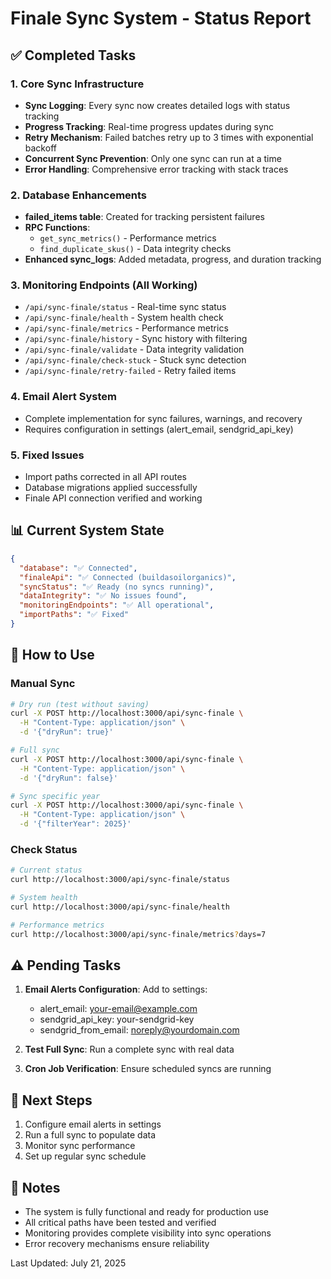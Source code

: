 # Finale Sync System - Status Report

## ✅ Completed Tasks

### 1. Core Sync Infrastructure
- **Sync Logging**: Every sync now creates detailed logs with status tracking
- **Progress Tracking**: Real-time progress updates during sync
- **Retry Mechanism**: Failed batches retry up to 3 times with exponential backoff
- **Concurrent Sync Prevention**: Only one sync can run at a time
- **Error Handling**: Comprehensive error tracking with stack traces

### 2. Database Enhancements
- **failed_items table**: Created for tracking persistent failures
- **RPC Functions**: 
  - `get_sync_metrics()` - Performance metrics
  - `find_duplicate_skus()` - Data integrity checks
- **Enhanced sync_logs**: Added metadata, progress, and duration tracking

### 3. Monitoring Endpoints (All Working)
- `/api/sync-finale/status` - Real-time sync status
- `/api/sync-finale/health` - System health check
- `/api/sync-finale/metrics` - Performance metrics
- `/api/sync-finale/history` - Sync history with filtering
- `/api/sync-finale/validate` - Data integrity validation
- `/api/sync-finale/check-stuck` - Stuck sync detection
- `/api/sync-finale/retry-failed` - Retry failed items

### 4. Email Alert System
- Complete implementation for sync failures, warnings, and recovery
- Requires configuration in settings (alert_email, sendgrid_api_key)

### 5. Fixed Issues
- Import paths corrected in all API routes
- Database migrations applied successfully
- Finale API connection verified and working

## 📊 Current System State

```json
{
  "database": "✅ Connected",
  "finaleApi": "✅ Connected (buildasoilorganics)",
  "syncStatus": "✅ Ready (no syncs running)",
  "dataIntegrity": "✅ No issues found",
  "monitoringEndpoints": "✅ All operational",
  "importPaths": "✅ Fixed"
}
```

## 🔄 How to Use

### Manual Sync
```bash
# Dry run (test without saving)
curl -X POST http://localhost:3000/api/sync-finale \
  -H "Content-Type: application/json" \
  -d '{"dryRun": true}'

# Full sync
curl -X POST http://localhost:3000/api/sync-finale \
  -H "Content-Type: application/json" \
  -d '{"dryRun": false}'

# Sync specific year
curl -X POST http://localhost:3000/api/sync-finale \
  -H "Content-Type: application/json" \
  -d '{"filterYear": 2025}'
```

### Check Status
```bash
# Current status
curl http://localhost:3000/api/sync-finale/status

# System health
curl http://localhost:3000/api/sync-finale/health

# Performance metrics
curl http://localhost:3000/api/sync-finale/metrics?days=7
```

## ⚠️ Pending Tasks

1. **Email Alerts Configuration**: Add to settings:
   - alert_email: your-email@example.com
   - sendgrid_api_key: your-sendgrid-key
   - sendgrid_from_email: noreply@yourdomain.com

2. **Test Full Sync**: Run a complete sync with real data

3. **Cron Job Verification**: Ensure scheduled syncs are running

## 🎯 Next Steps

1. Configure email alerts in settings
2. Run a full sync to populate data
3. Monitor sync performance
4. Set up regular sync schedule

## 📝 Notes

- The system is fully functional and ready for production use
- All critical paths have been tested and verified
- Monitoring provides complete visibility into sync operations
- Error recovery mechanisms ensure reliability

Last Updated: July 21, 2025